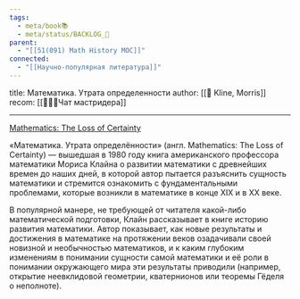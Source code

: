 ```yaml
---
tags:
  - meta/book📚
  - meta/status/BACKLOG_🌰
parent:
  - "[[51(091) Math History MOC]]"
connected:
  - "[[Научно-популярная литература]]"
---
```

title: Математика. Утрата определенности
author: [[👤 Kline, Morris]]
recom: [[👤👤👤Чат мастридера]]


---

[Mathematics: The Loss of Certainty](https://www.goodreads.com/book/show/748807.Mathematics)

«Математика. Утрата определённости» (англ. Mathematics: The Loss of Certainty) — вышедшая в 1980 году книга американского профессора математики Мориса Клайна о развитии математики с древнейших времен до наших дней, в которой автор пытается разъяснить сущность математики и стремится ознакомить с фундаментальными проблемами, которые возникли в математике в конце XIX и в XX веке.

В популярной манере, не требующей от читателя какой-либо математической подготовки, Клайн рассказывает в книге историю развития математики. Автор показывает, как новые результаты и достижения в математике на протяжении веков озадачивали своей новизной и необычностью математиков, и к каким глубоким изменениям в понимании сущности самой математики и её роли в понимании окружающего мира эти результаты приводили (например, открытие неевклидовой геометрии, кватернионов или теоремы Гёделя о неполноте).
